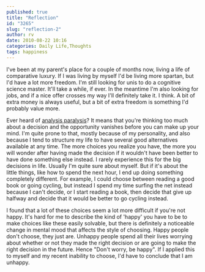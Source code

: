 ```yaml
---
published: true
title: "Reflection"
id: "3265"
slug: "reflection-2"
author: rv
date: 2010-08-22 10:16
categories: Daily Life,Thoughts
tags: happiness
---
```

I've been at my parent's place for a couple of months now, living a life of comparative luxury. If I was living by myself I'd be living more spartan, but I'd have a lot more freedom. I'm still looking for unis to do a cognitive science master. It'll take a while, if ever. In the meantime I'm also looking for jobs, and if a nice offer crosses my way I'll definitely take it. I think. A bit of extra money is always useful, but a bit of extra freedom is something I'd probably value more.

Ever heard of <a href="https://en.wikipedia.org/wiki/Analysis_paralysis" target="_blank">analysis paralysis</a>? It means that you're thinking too much about a decision and the opportunity vanishes before you can make up your mind. I'm quite prone to that, mostly because of my personality, and also because I tend to structure my life to have several good alternatives available at any time. The more choices you realize you have, the more you will wonder after having made the decision if it wouldn't have been better to have done something else instead. I rarely experience this for the big decisions in life. Usually I'm quite sure about myself. But if it's about the little things, like how to spend the next hour, I end up doing something completely different. For example, I could choose between reading a good book or going cycling, but instead I spend my time surfing the net instead because I can't decide, or I start reading a book, then decide that give up halfway and decide that it would be better to go cycling instead.

I found that a lot of these choices seem a lot more difficult if you're not happy. It's hard for me to describe the kind of 'happy' you have to be to make choices like these easily solvable, but there is definitely a noticeable change in mental mood that affects the style of choosing. Happy people don't choose, they just are. Unhappy people spend all their lives worrying about whether or not they made the right decision or are going to make the right decision in the future. Hence "Don't worry, be happy". If I applied this to myself and my recent inability to choose, I'd have to conclude that I am unhappy.